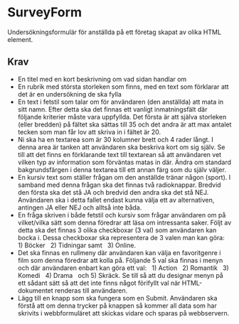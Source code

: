 # SurveyForm

Undersökningsformulär för anställda på ett företag skapat av olika HTML element. 

## Krav

* En titel med en kort beskrivning om vad sidan handlar om
* En rubrik med största storleken som finns, med en text som förklarar att det är en undersökning de ska fylla
* En text i fetstil som talar om för användaren (den anställda) att mata in sitt namn. Efter detta ska det finnas ett vanligt inmatningsfält där följande kriterier
måste vara uppfyllda. Det första är att själva storleken (eller bredden) på fältet ska sättas till 35 och det andra är att max antalet tecken som man får lov att skriva in i fältet är 20.
* Ni ska ha en textarea som är 30 kolumner brett och 4 rader långt. I denna area är tanken att användaren ska beskriva kort om sig själv. Se till att det finns en förklarande text till textarean så att användaren vet vilken typ av information som förväntas matas in där. Ändra om standard bakgrundsfärgen i denna textarea till ett annan färg som du själv väljer. 
* En kursiv text som ställer frågan om den anställde tränar någon (sport). I samband med denna frågan ska det finnas två radioknappar. Bredvid den första ska det stå JA och bredvid den andra ska det stå NEJ. Användaren ska i detta fallet endast kunna välja ett av alternativen, antingen JA eller NEJ och alltså inte båda.
* En fråga skriven i både fetstil och kursiv som frågar användaren om på vilket/vilka sätt som denna föredrar att läsa om intressanta saker. Följt av detta ska det finnas 3 olika checkboxar (3 val) som användaren kan bocka i. Dessa checkboxar ska representera de 3 valen man kan göra:  &nbsp; 1) Böcker &nbsp; 2) Tidningar samt &nbsp; 3) Online. 
* Det ska finnas en rullmeny där användaren kan välja en favoritgenre i film som denna föredrar att kolla på. Följande 5 val ska finnas i menyn och där användaren enbart kan göra ett val: &nbsp; 1) Action &nbsp; 2) Romantik &nbsp; 3) Komedi &nbsp; 4) Drama &nbsp; och 5) Skräck. Se till så att du designar menyn på ett sådant sätt så att det inte finns något förifyllt val när HTML-dokumentet renderas till användaren.
* Lägg till en knapp som ska fungera som en Submit. Användaren ska förstå att om denna trycker på knappen så kommer all data som har skrivits i webbformuläret att skickas vidare och sparas på webbservern. 
